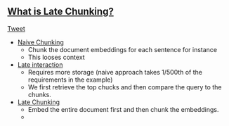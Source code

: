 ## [What is Late Chunking?](https://weaviate.io/blog/late-chunking)
[Tweet](https://x.com/helloiamleonie/status/1832011929201619442)

- [Naive Chunking](https://weaviate.io/blog/late-chunking#naive-chunking)
  - Chunk the document embeddings for each sentence for instance
  - This looses context
- [Late interaction](https://weaviate.io/blog/late-chunking#late-interaction-and-colbert)
  - Requires more storage (naive approach takes 1/500th of the requirements in the example)
  - We first retrieve the top chucks and then compare the query to the chunks.
- [Late Chunking](https://weaviate.io/blog/late-chunking#late-interaction-and-colbert)
  - Embed the entire document first and then chunk the embeddings.
  - 
